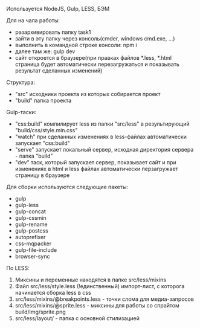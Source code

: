 Используется NodeJS, Gulp, LESS, БЭМ

Для на чала работы:
 - разархивировать папку task1
 - зайти в эту папку через консоль(cmder, windows cmd.exe, ...)
 - выполнить в командной строке консоли: npm i
 - далее там же: gulp dev
 - сайт откроется в браузере(при правках файлов *.less, *.html страница будет автоматически перезагружаться и показывать результат сделанных изменений)


Структура:
 - "src" исходники проекта из которых собирается проект
 - "build" папка проекта


Gulp-таски:
 - "css:build" компилирует less из папки "src/less" в результирующий "build/css/style.min.css"
 - "watch" при сделанных изменениях в less-файлах автоматически запускает "css:build"
 - "serve" запускает локальный сервер, исходная директория сервера - папка "build"
 - "dev" таск, который запускает сервер, показывает сайт и при изменениях в html и less файлах автоматически перзагружает страницу в браузере


Для сборки используются следующие пакеты:
 - gulp
 - gulp-less
 - gulp-concat
 - gulp-cssmin
 - gulp-rename
 - gulp-postcss
 - autoprefixer
 - css-mqpacker
 - gulp-file-include
 - browser-sync

По LESS:
 1. Миксины и переменные находятся в папке src/less/mixins
 2. Файл src/less/style.less (!единственный) импорт-лист, с которога начинается сборка less в css
 3. src/less/mixins/@breakpoints.less - точки слома для медиа-запросов
 4. src/less/mixins/@sprite.less - миксины для работы со спрайтом build/img/sprite.png
 5. src/less/layout/ - папка с основной стилизацией
